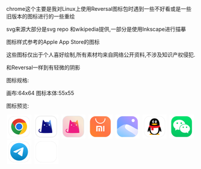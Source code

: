 chrome这个主要是我对Linux上使用Reversal图标包时遇到一些不好看或是一些旧版本的图标进行的一些重绘

svg来源大部分是svg repo 和wikipedia提供,一部分是使用Inkscape进行描摹

图标样式参考的Apple App Store的图标

这些图标仅出于个人喜好绘制,所有素材均来自网络公开资料,不涉及知识产权侵犯.

和Reversal一样到有轻微的阴影

图标规格:

画布:64x64
图标本体:55x55

图标预览:

<div style="width: 100%;">
    <div style="display:inline; margin:2px;max-width: 64px;width: 64px;">
        <img src="icons/chrome.svg" style="max-width: 64px;width: 64px;" alt="Google Chrome">
    </div>
    <div style="display:inline; margin:2px;max-width: 64px;width: 64px;">
        <img src="icons/clash_classic.svg" style="max-width: 64px;width: 64px;" alt="clash_classic">
    </div>
    <div style="display:inline; margin:2px;max-width: 64px;width: 64px;">
        <img src="icons/clash_diy.svg" style="max-width: 64px;width: 64px;" alt="clash_diy">
    </div>
    <div style="display:inline; margin:2px;max-width: 64px;width: 64px;">
        <img src="icons/discover.svg" style="max-width: 64px;width: 64px;" alt="App Store">
    </div>
    <div style="display:inline; margin:2px;max-width: 64px;width: 64px;">
        <img src="icons/photos.svg" style="max-width: 64px;width: 64px;" alt="Photos">
    </div>
    <div style="display:inline; margin:2px;max-width: 64px;width: 64px;">
        <img src="icons/qq.svg" style="max-width: 64px;width: 64px;" alt="QQ">
    </div>
    <div style="display:inline; margin:2px;max-width: 64px;width: 64px;">
        <img src="icons/wechat.svg" style="max-width: 64px;width: 64px;" alt="Wechat">
    </div>
    <div style="display:inline; margin:2px;max-width: 64px;width: 64px;">
        <img src="icons/telegram.svg" style="max-width: 64px;width: 64px;" alt="Telegram">
    </div>
    <div style="display:inline; margin:2px;max-width: 64px;width: 64px;">
        <img src="icons/blank.svg" style="max-width: 64px;width: 64px;" alt="Blank">
    </div>
</div>
